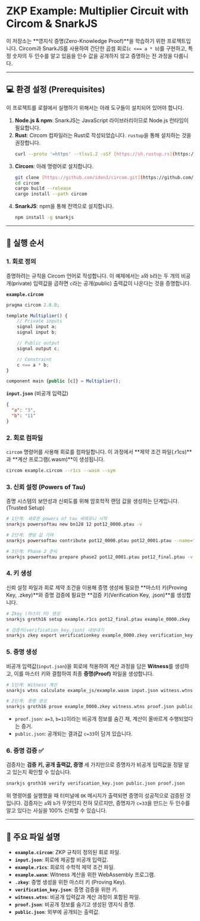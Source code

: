 # ZKP Example: Multiplier Circuit with Circom & SnarkJS

이 저장소는 **영지식 증명(Zero-Knowledge Proof)**을 학습하기 위한 프로젝트입니다. Circom과 SnarkJS를 사용하여 간단한 곱셈 회로(`c <== a * b`)를 구현하고, 특정 숫자의 두 인수를 알고 있음을 인수 값을 공개하지 않고 증명하는 전 과정을 다룹니다.

---

## 💻 환경 설정 (Prerequisites)

이 프로젝트를 로컬에서 실행하기 위해서는 아래 도구들이 설치되어 있어야 합니다.

1.  **Node.js & npm**: SnarkJS는 JavaScript 라이브러리이므로 Node.js 런타임이 필요합니다.
2.  **Rust**: Circom 컴파일러는 Rust로 작성되었습니다. `rustup`을 통해 설치하는 것을 권장합니다.
    ```bash
    curl --proto '=https' --tlsv1.2 -sSf [https://sh.rustup.rs](https://sh.rustup.rs) | sh
    ```
3.  **Circom**: 아래 명령어로 설치합니다.
    ```bash
    git clone [https://github.com/iden3/circom.git](https://github.com/iden3/circom.git)
    cd circom
    cargo build --release
    cargo install --path circom
    ```
4.  **SnarkJS**: npm을 통해 전역으로 설치합니다.
    ```bash
    npm install -g snarkjs
    ```

---

## 🚀 실행 순서

### 1. 회로 정의

증명하려는 규칙을 Circom 언어로 작성합니다. 이 예제에서는 `a`와 `b`라는 두 개의 비공개(private) 입력값을 곱하면 `c`라는 공개(public) 출력값이 나온다는 것을 증명합니다.

**`example.circom`**
```javascript
pragma circom 2.0.0;

template Multiplier() {
    // Private inputs
    signal input a;
    signal input b;

    // Public output
    signal output c;

    // Constraint
    c <== a * b;
}

component main {public [c]} = Multiplier();
```

**`input.json`** (비공개 입력값)
```json
{
  "a": "3",
  "b": "11"
}
```

### 2. 회로 컴파일

`circom` 명령어를 사용해 회로를 컴파일합니다. 이 과정에서 **제약 조건 파일(.r1cs)**과 **계산 프로그램(.wasm)**이 생성됩니다.

```bash
circom example.circom --r1cs --wasm --sym
```

### 3. 신뢰 설정 (Powers of Tau)

증명 시스템의 보안성과 신뢰도를 위해 암호학적 랜덤 값을 생성하는 단계입니다. (Trusted Setup)

```bash
# 1단계: 새로운 powers of tau 세레모니 시작
snarkjs powersoftau new bn128 12 pot12_0000.ptau -v

# 2단계: 랜덤 값 기여
snarkjs powersoftau contribute pot12_0000.ptau pot12_0001.ptau --name="First contribution" -v

# 3단계: Phase 2 준비
snarkjs powersoftau prepare phase2 pot12_0001.ptau pot12_final.ptau -v
```

### 4. 키 생성

신뢰 설정 파일과 회로 제약 조건을 이용해 증명 생성에 필요한 **마스터 키(Proving Key, .zkey)**와 증명 검증에 필요한 **검증 키(Verification Key, .json)**를 생성합니다.

```bash
# Zkey (마스터 키) 생성
snarkjs groth16 setup example.r1cs pot12_final.ptau example_0000.zkey

# 검증키(verification_key.json) 내보내기
snarkjs zkey export verificationkey example_0000.zkey verification_key.json
```

### 5. 증명 생성

비공개 입력값(`input.json`)을 회로에 적용하여 계산 과정을 담은 **Witness**를 생성하고, 이를 마스터 키와 결합하여 최종 **증명(Proof)** 파일을 생성합니다.

```bash
# 1단계: Witness 계산
snarkjs wtns calculate example_js/example.wasm input.json witness.wtns

# 2단계: 증명 생성
snarkjs groth16 prove example_0000.zkey witness.wtns proof.json public.json
```
- `proof.json`: `a=3`, `b=11`이라는 비공개 정보를 숨긴 채, 계산이 올바르게 수행되었다는 증거.
- `public.json`: 공개되는 결과값 `c=33`이 담겨 있습니다.

### 6. 증명 검증 ✅

검증자는 **검증 키, 공개 출력값, 증명** 세 가지만으로 증명자가 비공개 입력값을 정말 알고 있는지 확인할 수 있습니다.

```bash
snarkjs groth16 verify verification_key.json public.json proof.json
```
위 명령어를 실행했을 때 터미널에 `OK` 메시지가 출력되면 증명이 성공적으로 검증된 것입니다. 검증자는 `a`와 `b`가 무엇인지 전혀 모르지만, 증명자가 `c=33`을 만드는 두 인수를 알고 있다는 사실을 100% 신뢰할 수 있습니다.

---

## 📄 주요 파일 설명

- **`example.circom`**: ZKP 규칙이 정의된 회로 파일.
- **`input.json`**: 회로에 제공할 비공개 입력값.
- **`example.r1cs`**: 회로의 수학적 제약 조건 파일.
- **`example.wasm`**: Witness 계산을 위한 WebAssembly 프로그램.
- **`.zkey`**: 증명 생성을 위한 마스터 키 (Proving Key).
- **`verification_key.json`**: 증명 검증을 위한 키.
- **`witness.wtns`**: 비공개 입력값과 계산 과정이 포함된 파일.
- **`proof.json`**: 비공개 정보를 숨기고 생성된 영지식 증명.
- **`public.json`**: 외부에 공개되는 출력값.
